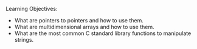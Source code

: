 Learning Objectives:

- What are pointers to pointers and how to use them.
- What are multidimensional arrays and how to use them.
- What are the most common C standard library functions to manipulate strings.